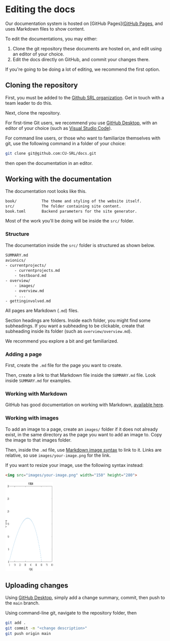 # Editing the docs

Our documentation system is hosted on [GitHub Pages]([GitHub Pages](https://pages.github.com/), and uses Markdown files to show content. 

To edit the documentations, you may either:

1. Clone the git repository these documents are hosted on, and edit using an editor of your choice.
2. Edit the docs directly on GitHub, and commit your changes there. 

If you're going to be doing a lot of editing, we recommend the first option.

## Cloning the repository

First, you must be added to the [Github SRL organization](https://github.com/CU-SRL). Get in touch with a team leader to do this. 

Next, clone the repository. 

For first-time Git users, we recommend you use [GitHub Desktop](https://desktop.github.com/), with an editor of your choice (such as [Visual Studio Code](https://code.visualstudio.com/)).

For command line users, or those who want to familiarize themselves with git, use the following command in a folder of your choice:

```bash
git clone git@github.com:CU-SRL/docs.git
```

then open the documentation in an editor.

## Working with the documentation

The documentation root looks like this. 

```
book/           The theme and styling of the website itself.
src/            The folder containing site content.
book.toml       Backend parameters for the site generator.
```

Most of the work you'll be doing will be inside the `src/` folder. 

### Structure

The documentation inside the `src/` folder is structured as shown below.  

```
SUMMARY.md
avionics/
- currentprojects/
    - currentprojects.md
    - testboard.md
- overview/
    - images/
    - overview.md
    - ...
- gettinginvolved.md
```

All pages are Markdown (`.md`) files.

Section headings are folders. Inside each folder, you might find some subheadings. If you want a subheading to be clickable, create that subheading inside its folder (such as `overview/overview.md`). 

We recommend you explore a bit and get familiarized. 

### Adding a page

First, create the `.md` file for the page you want to create.

Then, create a link to that Markdown file inside the `SUMMARY.md` file. Look inside `SUMMARY.md` for examples.

### Working with Markdown

GitHub has good documentation on working with Markdown, [available here](https://docs.github.com/en/get-started/writing-on-github/getting-started-with-writing-and-formatting-on-github/basic-writing-and-formatting-syntax). 

### Working with images

To add an image to a page, create an `images/` folder if it does not already exist, in the same directory as the page you want to add an image to. Copy the image to that images folder.

Then, inside the `.md` file, use [Markdown image syntax](https://docs.github.com/en/get-started/writing-on-github/getting-started-with-writing-and-formatting-on-github/basic-writing-and-formatting-syntax#images) to link to it. Links are relative, so use `images/your-image.png` for the link. 

If you want to resize your image, use the following syntax instead:

```html
<img src="images/your-image.png" width="150" height="280">
```

<img src="avionics/overview/images/verificationcase1.png" width="150" height="280">

## Uploading changes

Using [GitHub Desktop](https://desktop.github.com/), simply add a change summary, commit, then push to the `main` branch.

Using command-line git, navigate to the repository folder, then

```bash
git add .
git commit -m "<change description>"
git push origin main
```